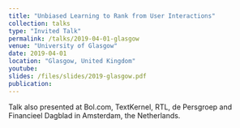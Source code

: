 ```yaml
---
title: "Unbiased Learning to Rank from User Interactions"
collection: talks
type: "Invited Talk"
permalink: /talks/2019-04-01-glasgow
venue: "University of Glasgow"
date: 2019-04-01
location: "Glasgow, United Kingdom"
youtube:
slides: /files/slides/2019-glasgow.pdf
publication:
---
```

Talk also presented at Bol.com, TextKernel, RTL, de Persgroep and Financieel Dagblad in Amsterdam, the Netherlands.